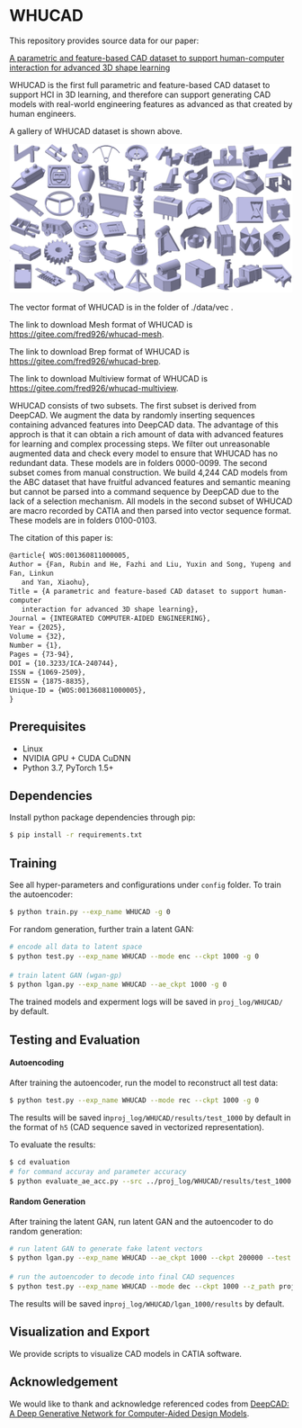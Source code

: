 # WHUCAD

This repository provides source data for our paper:

[A parametric and feature-based CAD dataset to support human-computer interaction for advanced 3D shape learning](https://journals.sagepub.com/doi/full/10.3233/ICA-240744)

WHUCAD is the first full parametric and feature-based CAD dataset to support HCI in 3D learning, and therefore can support generating CAD models with real-world engineering features as advanced as that created by human engineers.

A gallery of WHUCAD dataset is shown above.

![image](https://github.com/fazhihe/WHUCAD/blob/main/A%20gallery%20of%20WHUCAD.png)

The vector format of WHUCAD is in the folder of ./data/vec . 

The link to download Mesh format of WHUCAD is https://gitee.com/fred926/whucad-mesh. 

The link to download Brep format of WHUCAD is https://gitee.com/fred926/whucad-brep.

The link to download Multiview format of WHUCAD is https://gitee.com/fred926/whucad-multiview.

WHUCAD consists of two subsets. The first subset is derived from DeepCAD. We augment the data by randomly inserting sequences containing advanced features into DeepCAD data. The advantage of this approch is that it can obtain a rich amount of data with advanced features for learning and complex processing steps. We filter out unreasonable augmented data and check every model to ensure that WHUCAD has no redundant data. These models are in folders 0000-0099. The second subset comes from manual construction. We build 4,244 CAD models from the ABC dataset that have fruitful advanced features and semantic meaning but cannot be parsed into a command sequence by DeepCAD due to the lack of a selection mechanism. All models in the second subset of WHUCAD are macro recorded by CATIA and then parsed into vector sequence format. These models are in folders 0100-0103.

The citation of this paper is:

```
@article{ WOS:001360811000005,
Author = {Fan, Rubin and He, Fazhi and Liu, Yuxin and Song, Yupeng and Fan, Linkun
   and Yan, Xiaohu},
Title = {A parametric and feature-based CAD dataset to support human-computer
   interaction for advanced 3D shape learning},
Journal = {INTEGRATED COMPUTER-AIDED ENGINEERING},
Year = {2025},
Volume = {32},
Number = {1},
Pages = {73-94},
DOI = {10.3233/ICA-240744},
ISSN = {1069-2509},
EISSN = {1875-8835},
Unique-ID = {WOS:001360811000005},
}
```

## Prerequisites

- Linux
- NVIDIA GPU + CUDA CuDNN
- Python 3.7, PyTorch 1.5+

## Dependencies

Install python package dependencies through pip:

```bash
$ pip install -r requirements.txt
```

## Training

See all hyper-parameters and configurations under `config` folder. To train the autoencoder:

```bash
$ python train.py --exp_name WHUCAD -g 0
```

For random generation, further train a latent GAN:

```bash
# encode all data to latent space
$ python test.py --exp_name WHUCAD --mode enc --ckpt 1000 -g 0

# train latent GAN (wgan-gp)
$ python lgan.py --exp_name WHUCAD --ae_ckpt 1000 -g 0
```

The trained models and experment logs will be saved in `proj_log/WHUCAD/` by default.

## Testing and Evaluation

#### __Autoencoding__

  After training the autoencoder, run the model to reconstruct all test data:

```bash
$ python test.py --exp_name WHUCAD --mode rec --ckpt 1000 -g 0
```

The results will be saved in`proj_log/WHUCAD/results/test_1000` by default in the format of `h5` (CAD sequence saved in vectorized representation).

To evaluate the results:

```bash
$ cd evaluation
# for command accuray and parameter accuracy
$ python evaluate_ae_acc.py --src ../proj_log/WHUCAD/results/test_1000
```

#### __Random Generation__

  After training the latent GAN, run latent GAN and the autoencoder to do random generation:

```bash
# run latent GAN to generate fake latent vectors
$ python lgan.py --exp_name WHUCAD --ae_ckpt 1000 --ckpt 200000 --test --n_samples 9000 -g 0

# run the autoencoder to decode into final CAD sequences
$ python test.py --exp_name WHUCAD --mode dec --ckpt 1000 --z_path proj_log/WHUCAD/lgan_1000/results/fake_z_ckpt200000_num9000.h5 -g 0
```

The results will be saved in`proj_log/WHUCAD/lgan_1000/results` by default.

## Visualization and Export

We provide scripts to visualize CAD models in CATIA software.

## Acknowledgement

We would like to thank and acknowledge referenced codes from [DeepCAD: A Deep Generative Network for Computer-Aided Design Models](https://arxiv.org/abs/2105.09492).
